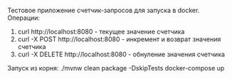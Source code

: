 Тестовое приложение счетчик-запросов для запуска в docker.
Операции:
1. curl http://localhost:8080 - текущее значение счетчика
2. curl -X POST http://localhost:8080 - инкремент и возврат значения счетчика
3. curl -X DELETE http://localhost:8080 - обнуление значения счетчика

Запуск из корня:
./mvnw clean package -DskipTests
docker-compose up